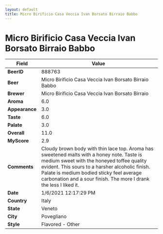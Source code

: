 ```yaml
---
layout: default
title: Micro Birificio Casa Veccia Ivan Borsato Birraio Babbo
---
```


# Micro Birificio Casa Veccia Ivan Borsato Birraio Babbo

| Field         | Value     |
|---------------|-----------|
| **BeerID** | 888763 |
| **Beer** | Micro Birificio Casa Veccia Ivan Borsato Birraio Babbo |
| **Brewer** | Micro Birificio Casa Veccia Ivan Borsato Birraio |
| **Aroma** | 6.0 |
| **Appearance** | 3.0 |
| **Taste** | 6.0 |
| **Palate** | 3.0 |
| **Overall** | 11.0 |
| **MyScore** | 2.9 |
| **Comments** | Cloudy brown body with thin lace top.  Aroma has sweetened malts with a honey note. Taste is medium sweet with the honeyed toffee quality evident. This sours to a harsher alcoholic finish. Palate is medium bodied sticky feel average carbonation and a sour finish. The more I drank the less I liked it. |
| **Date** | 1/6/2021 12:17:29 PM |
| **Country** | Italy |
| **State** | Veneto |
| **City** | Povegliano |
| **Style** | Flavored - Other |
